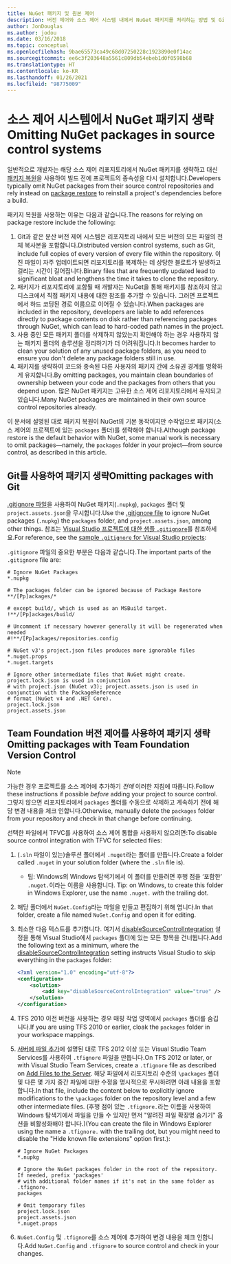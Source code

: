 ```yaml
---
title: NuGet 패키지 및 원본 제어
description: 버전 제어와 소스 제어 시스템 내에서 NuGet 패키지를 처리하는 방법 및 Git과 TFVC를 사용하여 패키지를 생략하는 방법에 대한 고려 사항입니다.
author: JonDouglas
ms.author: jodou
ms.date: 03/16/2018
ms.topic: conceptual
ms.openlocfilehash: 9bae65573ca49c68d07250228c1923890e0f14ac
ms.sourcegitcommit: ee6c3f203648a5561c809db54ebeb1d0f0598b68
ms.translationtype: HT
ms.contentlocale: ko-KR
ms.lasthandoff: 01/26/2021
ms.locfileid: "98775009"
---
```

# <a name="omitting-nuget-packages-in-source-control-systems"></a><span data-ttu-id="81bcc-103">소스 제어 시스템에서 NuGet 패키지 생략</span><span class="sxs-lookup"><span data-stu-id="81bcc-103">Omitting NuGet packages in source control systems</span></span>

<span data-ttu-id="81bcc-104">일반적으로 개발자는 해당 소스 제어 리포지토리에서 NuGet 패키지를 생략하고 대신 [패키지 복원](package-restore.md)을 사용하여 빌드 전에 프로젝트의 종속성을 다시 설치합니다.</span><span class="sxs-lookup"><span data-stu-id="81bcc-104">Developers typically omit NuGet packages from their source control repositories and rely instead on [package restore](package-restore.md) to reinstall a project's dependencies before a build.</span></span>

<span data-ttu-id="81bcc-105">패키지 복원을 사용하는 이유는 다음과 같습니다.</span><span class="sxs-lookup"><span data-stu-id="81bcc-105">The reasons for relying on package restore include the following:</span></span>

1. <span data-ttu-id="81bcc-106">Git과 같은 분산 버전 제어 시스템은 리포지토리 내에서 모든 버전의 모든 파일의 전체 복사본을 포함합니다.</span><span class="sxs-lookup"><span data-stu-id="81bcc-106">Distributed version control systems, such as Git, include full copies of every version of every file within the repository.</span></span> <span data-ttu-id="81bcc-107">이진 파일이 자주 업데이트되면 리포지토리를 복제하는 데 상당한 블로트가 발생하고 걸리는 시간이 길어집니다.</span><span class="sxs-lookup"><span data-stu-id="81bcc-107">Binary files that are frequently updated lead to significant bloat and lengthens the time it takes to clone the repository.</span></span>
1. <span data-ttu-id="81bcc-108">패키지가 리포지토리에 포함될 때 개발자는 NuGet을 통해 패키지를 참조하지 않고 디스크에서 직접 패키지 내용에 대한 참조를 추가할 수 있습니다. 그러면 프로젝트에서 하드 코딩된 경로 이름으로 이어질 수 있습니다.</span><span class="sxs-lookup"><span data-stu-id="81bcc-108">When packages are included in the repository, developers are liable to add references directly to package contents on disk rather than referencing packages through NuGet, which can lead to hard-coded path names in the project.</span></span>
1. <span data-ttu-id="81bcc-109">사용 중인 모든 패키지 폴더를 삭제하지 않았는지 확인해야 하는 경우 사용하지 않는 패키지 폴더의 솔루션을 정리하기가 더 어려워집니다.</span><span class="sxs-lookup"><span data-stu-id="81bcc-109">It becomes harder to clean your solution of any unused package folders, as you need to ensure you don't delete any package folders still in use.</span></span>
1. <span data-ttu-id="81bcc-110">패키지를 생략하여 코드와 종속된 다른 사용자의 패키지 간에 소유권 경계를 명확하게 유지합니다.</span><span class="sxs-lookup"><span data-stu-id="81bcc-110">By omitting packages, you maintain clean boundaries of ownership between your code and the packages from others that you depend upon.</span></span> <span data-ttu-id="81bcc-111">많은 NuGet 패키지는 고유한 소스 제어 리포지토리에서 유지되고 있습니다.</span><span class="sxs-lookup"><span data-stu-id="81bcc-111">Many NuGet packages are maintained in their own source control repositories already.</span></span>

<span data-ttu-id="81bcc-112">이 문서에 설명된 대로 패키지 복원이 NuGet의 기본 동작이지만 수작업으로 패키지(소스 제어의 프로젝트에 있는 `packages` 폴더)를 생략해야 합니다.</span><span class="sxs-lookup"><span data-stu-id="81bcc-112">Although package restore is the default behavior with NuGet, some manual work is necessary to omit packages&mdash;namely, the `packages` folder in your project&mdash;from source control, as described in this article.</span></span>

## <a name="omitting-packages-with-git"></a><span data-ttu-id="81bcc-113">Git를 사용하여 패키지 생략</span><span class="sxs-lookup"><span data-stu-id="81bcc-113">Omitting packages with Git</span></span>

<span data-ttu-id="81bcc-114">[.gitignore 파일](https://git-scm.com/docs/gitignore)을 사용하여 NuGet 패키지(`.nupkg`), `packages` 폴더 및 `project.assets.json`을 무시합니다.</span><span class="sxs-lookup"><span data-stu-id="81bcc-114">Use the [.gitignore file](https://git-scm.com/docs/gitignore) to ignore NuGet packages (`.nupkg`) the `packages` folder, and `project.assets.json`, among other things.</span></span> <span data-ttu-id="81bcc-115">참조는 [Visual Studio 프로젝트에 대한 샘플 `.gitignore`](https://github.com/github/gitignore/blob/master/VisualStudio.gitignore)를 참조하세요.</span><span class="sxs-lookup"><span data-stu-id="81bcc-115">For reference, see the [sample `.gitignore` for Visual Studio projects](https://github.com/github/gitignore/blob/master/VisualStudio.gitignore):</span></span>

<span data-ttu-id="81bcc-116">`.gitignore` 파일의 중요한 부분은 다음과 같습니다.</span><span class="sxs-lookup"><span data-stu-id="81bcc-116">The important parts of the `.gitignore` file are:</span></span>

```gitignore
# Ignore NuGet Packages
*.nupkg

# The packages folder can be ignored because of Package Restore
**/[Pp]ackages/*

# except build/, which is used as an MSBuild target.
!**/[Pp]ackages/build/

# Uncomment if necessary however generally it will be regenerated when needed
#!**/[Pp]ackages/repositories.config

# NuGet v3's project.json files produces more ignorable files
*.nuget.props
*.nuget.targets

# Ignore other intermediate files that NuGet might create. project.lock.json is used in conjunction
# with project.json (NuGet v3); project.assets.json is used in conjunction with the PackageReference
# format (NuGet v4 and .NET Core).
project.lock.json
project.assets.json
```

## <a name="omitting-packages-with-team-foundation-version-control"></a><span data-ttu-id="81bcc-117">Team Foundation 버전 제어를 사용하여 패키지 생략</span><span class="sxs-lookup"><span data-stu-id="81bcc-117">Omitting packages with Team Foundation Version Control</span></span>

> [!Note]
> <span data-ttu-id="81bcc-118">가능한 경우 프로젝트를 소스 제어에 추가하기 *전에* 이러한 지침에 따릅니다.</span><span class="sxs-lookup"><span data-stu-id="81bcc-118">Follow these instructions if possible *before* adding your project to source control.</span></span> <span data-ttu-id="81bcc-119">그렇지 않으면 리포지토리에서 `packages` 폴더를 수동으로 삭제하고 계속하기 전에 해당 변경 내용을 체크 인합니다.</span><span class="sxs-lookup"><span data-stu-id="81bcc-119">Otherwise, manually delete the `packages` folder from your repository and check in that change before continuing.</span></span>

<span data-ttu-id="81bcc-120">선택한 파일에서 TFVC를 사용하여 소스 제어 통합을 사용하지 않으려면:</span><span class="sxs-lookup"><span data-stu-id="81bcc-120">To disable source control integration with TFVC for selected files:</span></span>

1. <span data-ttu-id="81bcc-121">(`.sln` 파일이 있는)솔루션 폴더에서 `.nuget`라는 폴더를 만듭니다.</span><span class="sxs-lookup"><span data-stu-id="81bcc-121">Create a folder called `.nuget` in your solution folder (where the `.sln` file is).</span></span>
    - <span data-ttu-id="81bcc-122">팁: Windows의 Windows 탐색기에서 이 폴더를 만들려면 후행 점을 ‘포함한’ `.nuget.`이라는 이름을 사용합니다. </span><span class="sxs-lookup"><span data-stu-id="81bcc-122">Tip: on Windows, to create this folder in Windows Explorer, use the name `.nuget.` *with* the trailing dot.</span></span>

1. <span data-ttu-id="81bcc-123">해당 폴더에서 `NuGet.Config`라는 파일을 만들고 편집하기 위해 엽니다.</span><span class="sxs-lookup"><span data-stu-id="81bcc-123">In that folder, create a file named `NuGet.Config` and open it for editing.</span></span>

1. <span data-ttu-id="81bcc-124">최소한 다음 텍스트를 추가합니다. 여기서 [disableSourceControlIntegration](../reference/nuget-config-file.md#solution-section) 설정을 통해 Visual Studio에서 `packages` 폴더에 있는 모든 항목을 건너뜁니다.</span><span class="sxs-lookup"><span data-stu-id="81bcc-124">Add the following text as a minimum, where the [disableSourceControlIntegration](../reference/nuget-config-file.md#solution-section) setting instructs Visual Studio to skip everything in the `packages` folder:</span></span>

   ```xml
   <?xml version="1.0" encoding="utf-8"?>
   <configuration>
       <solution>
           <add key="disableSourceControlIntegration" value="true" />
       </solution>
   </configuration>
   ```

1. <span data-ttu-id="81bcc-125">TFS 2010 이전 버전을 사용하는 경우 매핑 작업 영역에서 `packages` 폴더를 숨깁니다.</span><span class="sxs-lookup"><span data-stu-id="81bcc-125">If you are using TFS 2010 or earlier, cloak the `packages` folder in your workspace mappings.</span></span>

1. <span data-ttu-id="81bcc-126">[서버에 파일 추가](/vsts/tfvc/add-files-server?view=vsts#tfignore)에 설명된 대로 TFS 2012 이상 또는 Visual Studio Team Services를 사용하여 `.tfignore` 파일을 만듭니다.</span><span class="sxs-lookup"><span data-stu-id="81bcc-126">On TFS 2012 or later, or with Visual Studio Team Services, create a `.tfignore` file as described on [Add Files to the Server](/vsts/tfvc/add-files-server?view=vsts#tfignore).</span></span> <span data-ttu-id="81bcc-127">해당 파일에서 리포지토리 수준의 `\packages` 폴더 및 다른 몇 가지 중간 파일에 대한 수정을 명시적으로 무시하려면 아래 내용을 포함합니다.</span><span class="sxs-lookup"><span data-stu-id="81bcc-127">In that file, include the content below to explicitly ignore modifications to the `\packages` folder on the repository level and a few other intermediate files.</span></span> <span data-ttu-id="81bcc-128">(후행 점이 있는 `.tfignore.`라는 이름을 사용하여 Windows 탐색기에서 파일을 만들 수 있지만 먼저 "알려진 파일 확장명 숨기기" 옵션을 비활성화해야 합니다.)</span><span class="sxs-lookup"><span data-stu-id="81bcc-128">(You can create the file in Windows Explorer using the name a `.tfignore.` with the trailing dot, but you might need to disable the "Hide known file extensions" option first.):</span></span>

   ```cli
   # Ignore NuGet Packages
   *.nupkg

   # Ignore the NuGet packages folder in the root of the repository. If needed, prefix 'packages'
   # with additional folder names if it's not in the same folder as .tfignore.   
   packages

   # Omit temporary files
   project.lock.json
   project.assets.json
   *.nuget.props
   ```

1. <span data-ttu-id="81bcc-129">`NuGet.Config` 및 `.tfignore`를 소스 제어에 추가하여 변경 내용을 체크 인합니다.</span><span class="sxs-lookup"><span data-stu-id="81bcc-129">Add `NuGet.Config` and `.tfignore` to source control and check in your changes.</span></span>
